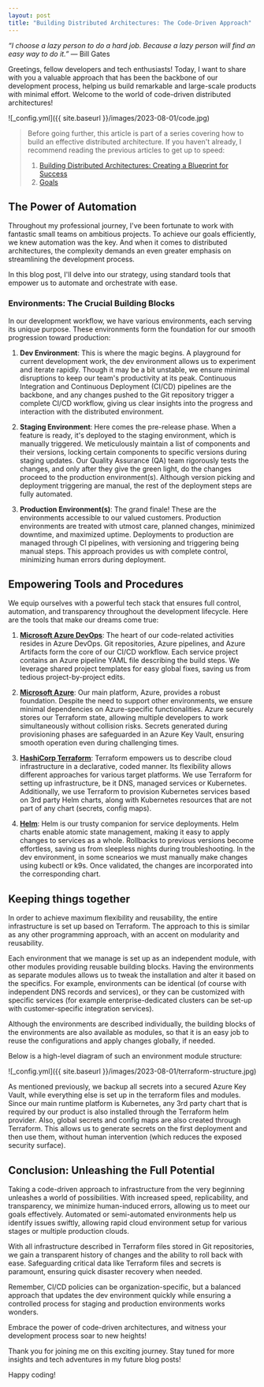 ```yaml
---
layout: post
title: "Building Distributed Architectures: The Code-Driven Approach"
---
```


*“I choose a lazy person to do a hard job. Because a lazy person will find an easy way to do it.”*
― Bill Gates

Greetings, fellow developers and tech enthusiasts! Today, I want to share with you a valuable approach that has been the backbone of our development process, helping us build remarkable and large-scale products with minimal effort. Welcome to the world of code-driven distributed architectures!

![_config.yml]({{ site.baseurl }}/images/2023-08-01/code.jpg)

> Before going further, this article is part of a series covering how to build an effective distributed architecture. If you haven't already, I recommend reading the previous articles to get up to speed:
> 1. [Building Distributed Architectures: Creating a Blueprint for Success](/building-distributed-architectures-creating-a-blueprint-for-success/)
> 2. [Goals](/goals/)

## The Power of Automation

Throughout my professional journey, I've been fortunate to work with fantastic small teams on ambitious projects. To achieve our goals efficiently, we knew automation was the key. And when it comes to distributed architectures, the complexity demands an even greater emphasis on streamlining the development process.

In this blog post, I'll delve into our strategy, using standard tools that empower us to automate and orchestrate with ease.

### Environments: The Crucial Building Blocks

In our development workflow, we have various environments, each serving its unique purpose. These environments form the foundation for our smooth progression toward production:

1. **Dev Environment**: This is where the magic begins. A playground for current development work, the dev environment allows us to experiment and iterate rapidly. Though it may be a bit unstable, we ensure minimal disruptions to keep our team's productivity at its peak. Continuous Integration and Continuous Deployment (CI/CD) pipelines are the backbone, and any changes pushed to the Git repository trigger a complete CI/CD workflow, giving us clear insights into the progress and interaction with the distributed environment.

2. **Staging Environment**: Here comes the pre-release phase. When a feature is ready, it's deployed to the staging environment, which is manually triggered. We meticulously maintain a list of components and their versions, locking certain components to specific versions during staging updates. Our Quality Assurance (QA) team rigorously tests the changes, and only after they give the green light, do the changes proceed to the production environment(s). Although version picking and deployment triggering are manual, the rest of the deployment steps are fully automated.

3. **Production Environment(s)**: The grand finale! These are the environments accessible to our valued customers. Production environments are treated with utmost care, planned changes, minimized downtime, and maximized uptime. Deployments to production are managed through CI pipelines, with versioning and triggering being manual steps. This approach provides us with complete control, minimizing human errors during deployment.

## Empowering Tools and Procedures

We equip ourselves with a powerful tech stack that ensures full control, automation, and transparency throughout the development lifecycle. Here are the tools that make our dreams come true:

1. **[Microsoft Azure DevOps](https://azure.microsoft.com/en-us/products/devops/?nav=min)**: The heart of our code-related activities resides in Azure DevOps. Git repositories, Azure pipelines, and Azure Artifacts form the core of our CI/CD workflow. Each service project contains an Azure pipeline YAML file describing the build steps. We leverage shared project templates for easy global fixes, saving us from tedious project-by-project edits.

2. **[Microsoft Azure](https://azure.microsoft.com)**: Our main platform, Azure, provides a robust foundation. Despite the need to support other environments, we ensure minimal dependencies on Azure-specific functionalities. Azure securely stores our Terraform state, allowing multiple developers to work simultaneously without collision risks. Secrets generated during provisioning phases are safeguarded in an Azure Key Vault, ensuring smooth operation even during challenging times.

3. **[HashiCorp Terraform](https://www.terraform.io/)**: Terraform empowers us to describe cloud infrastructure in a declarative, coded manner. Its flexibility allows different approaches for various target platforms. We use Terraform for setting up infrastructure, be it DNS, managed services or Kubernetes. Additionally, we use Terraform to provision Kubernetes services based on 3rd party Helm charts, along with Kubernetes resources that are not part of any chart (secrets, config maps).

4. **[Helm](https://helm.sh/)**: Helm is our trusty companion for service deployments. Helm charts enable atomic state management, making it easy to apply changes to services as a whole. Rollbacks to previous versions become effortless, saving us from sleepless nights during troubleshooting. In the dev environment, in some scnearios we must manually make changes using kubectl or k9s. Once validated, the changes are incorporated into the corresponding chart.

## Keeping things together

In order to achieve maximum flexibility and reusability, the entire infrastructure is set up based on Terraform. The approach to this is similar as any other programming approach, with an accent on modularity and reusability.

Each environment that we manage is set up as an independent module, with other modules providing reusable building blocks. Having the environments as separate modules allows us to tweak the installation and alter it based on the specifics. For example, environments can be identical (of course with independent DNS records and services), or they can be customized with specific services (for example enterprise-dedicated clusters can be set-up with customer-specific integration services). 

Although the environments are described individually, the building blocks of the environments are also available as modules, so that it is an easy job to reuse the configurations and apply changes globally, if needed.

Below is a high-level diagram of such an environment module structure:

![_config.yml]({{ site.baseurl }}/images/2023-08-01/terraform-structure.jpg)

As mentioned previously, we backup all secrets into a secured Azure Key Vault, while everything else is set up in the terraform files and modules. Since our main runtime platform is Kubernetes, any 3rd party chart that is required by our product is also installed through the Terraform helm provider. Also, global secrets and config maps are also created through Terraform. This allows us to generate secrets on the first deployment and then use them, without human intervention (which reduces the exposed security surface).


## Conclusion: Unleashing the Full Potential

Taking a code-driven approach to infrastructure from the very beginning unleashes a world of possibilities. With increased speed, replicability, and transparency, we minimize human-induced errors, allowing us to meet our goals effectively. Automated or semi-automated environments help us identify issues swiftly, allowing rapid cloud environment setup for various stages or multiple production clouds.

With all infrastructure described in Terraform files stored in Git repositories, we gain a transparent history of changes and the ability to roll back with ease. Safeguarding critical data like Terraform files and secrets is paramount, ensuring quick disaster recovery when needed.

Remember, CI/CD policies can be organization-specific, but a balanced approach that updates the dev environment quickly while ensuring a controlled process for staging and production environments works wonders.

Embrace the power of code-driven architectures, and witness your development process soar to new heights!

Thank you for joining me on this exciting journey. Stay tuned for more insights and tech adventures in my future blog posts!

Happy coding!
